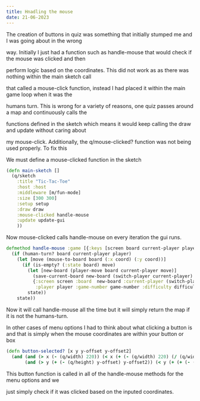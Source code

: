 ```yaml
---
title: Hnadling the mouse
date: 21-06-2023
---
```


The creation of buttons in quiz was something that initially stumped me and I was going about in the wrong 

way. Initially I just had a function such as handle-mouse that would check if the mouse was clicked and then 

perform logic based on the coordinates. This did not work as as there was nothing within the main sketch call 

that called a mouse-click function, instead I had placed it within the main game loop when it was the 

humans turn. This is wrong for a variety of reasons, one quiz passes around a map and continuously calls the 

functions defined in the sketch which means it would keep calling the draw and update without caring about 

my mouse-click. Additionally, the q/mouse-clicked? function was not being used properly. To fix this 

We must define a mouse-clicked function in the sketch
```clojure
(defn main-sketch []
  (q/sketch
    :title "Tic-Tac-Toe"
    :host :host
    :middleware [m/fun-mode]
    :size [300 300]
    :setup setup
    :draw draw
    :mouse-clicked handle-mouse
    :update update-gui
    ))
 ```
Now mouse-clicked calls handle-mouse on every iteration the gui runs. 
```clojure
defmethod handle-mouse :game [{:keys [screen board current-player player game-number difficulty difficulty2] :as state} coord]
  (if (human-turn? board current-player player)
    (let [move (mouse-to-board board (:x coord) (:y coord))]
      (if (is-empty? (:state board) move)
        (let [new-board (player-move board current-player move)]
          (save-current-board new-board (switch-player current-player) game-number difficulty difficulty2)
          {:screen screen :board  new-board :current-player (switch-player current-player)
           :player player :game-number game-number :difficulty difficulty :difficulty2 difficulty2})
        state))
    state))
```
Now it will call handle-mouse all the time but it will simply return the map if it is not the humans-turn.

In other cases of menu options I had to think about what clicking a button is and that is simply when the mouse coordinates are within your button or box
```clojure
(defn button-selected? [x y y-offset y-offset2]
  (and (and (> x (- (q/width) 220)) (< x (+ (- (q/width) 220) (/ (q/width) 2))))
       (and (> y (+ (- (q/height) y-offset) y-offset2)) (< y (+ (+ (- (q/height) y-offset) y-offset2) (/ (q/height) 5))))))
```
This button function is called in all of the handle-mouse methods for the menu options and we 

just simply check if it was clicked based on the inputed coordinates.

